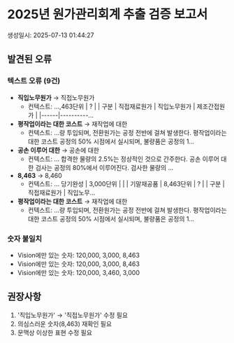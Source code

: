 # 2025년 원가관리회계 추출 검증 보고서
생성일시: 2025-07-13 01:44:27

## 발견된 오류

### 텍스트 오류 (9건)
- **직입노무원가** → 직접노무원가
  - 컨텍스트: ...,463단위 | ? |  | 구분 | 직접재료원가 | 직입노무원가 | 제조간접원가 | |------|----------...
- **평작업이라는 대한 코스트** → 재작업에 대한
  - 컨텍스트: ...량 투입되며, 전환원가는 공정 전반에 걸쳐 발생한다. 평작업이라는 대한 코스트 공정의 50% 시점에서 실시되며, 불량품은 공정의 1...
- **공손 이루어 대한** → 공손에 대한
  - 컨텍스트: ... 합격한 물량의 2.5%는 정상적인 것으로 간주한다. 공손 이루어 대한 검사는 공정의 80%에서 이루어진다. 검사한 물량의 ...
- **8,463** → 8,460
  - 컨텍스트: ... 당기완성 | 3,000단위 | | | 기말재공품 | 8,463단위 | ? |  | 구분 | 직접재료원가 | 직입노무...
- **평작업이라는 대한 코스트** → 재작업에 대한
  - 컨텍스트: ...량 투입되며, 전환원가는 공정 전반에 걸쳐 발생한다. 평작업이라는 대한 코스트 공정의 50% 시점에서 실시되며, 불량품은 공정의 1...

### 숫자 불일치
- Vision에만 있는 숫자: 120,000, 3,000, 8,463
- Vision에만 있는 숫자: 120,000, 3,000, 8,463
- Vision에만 있는 숫자: 120,000, 3,460, 3,000

## 권장사항
1. '직입노무원가' → '직접노무원가' 수정 필요
2. 의심스러운 숫자(8,463) 재확인 필요
3. 문맥상 이상한 표현 수정 필요
